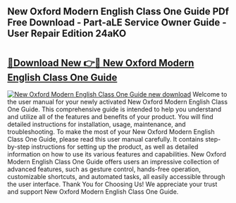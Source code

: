 ## New Oxford Modern English Class One Guide PDf Free Download - Part-aLE Service Owner Guide - User Repair Edition 24aKO

# <h2><a href="http://bc79441.oget.top/?id=New+Oxford+Modern+English+Class+One+Guide">🔗Download New 👉🔴 New Oxford Modern English Class One Guide</a></h2>

[![New Oxford Modern English Class One Guide new download](https://i.imgur.com/5g1atiW.png)](http://bc79441.oget.top/?id=New+Oxford+Modern+English+Class+One+Guide)
Welcome to the user manual for your newly activated New Oxford Modern English Class One Guide. This comprehensive guide is intended to help you understand and utilize all of the features and benefits of your product. You will find detailed instructions for installation, usage, maintenance, and troubleshooting. To make the most of your New Oxford Modern English Class One Guide, please read this user manual carefully. It contains step-by-step instructions for setting up the product, as well as detailed information on how to use its various features and capabilities. New Oxford Modern English Class One Guide offers users an impressive collection of advanced features, such as gesture control, hands-free operation, customizable shortcuts, and automated tasks, all easily accessible through the user interface. Thank You for Choosing Us! We appreciate your trust and support New Oxford Modern English Class One Guide.
